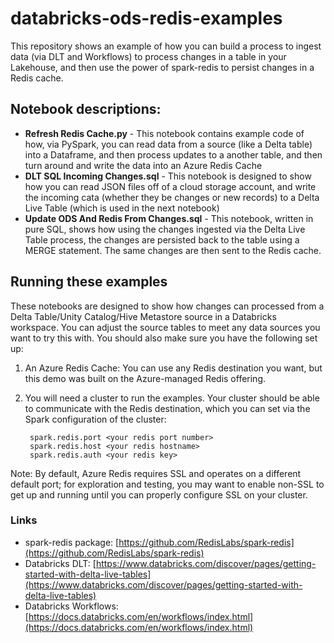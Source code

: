# databricks-ods-redis-examples

This repository shows an example of how you can build a process to ingest data (via DLT and Workflows) to process changes in a table in your Lakehouse, and then use the power of spark-redis to persist changes in a Redis cache.

## Notebook descriptions:

* **Refresh Redis Cache.py** - This notebook contains example code of how, via PySpark, you can read data from a source (like a Delta table) into a Dataframe, and then process updates to a another table, and then turn around and write the data into an Azure Redis Cache
* **DLT SQL Incoming Changes.sql** - This notebook is designed to show how you can read JSON files off of a cloud storage account, and write the incoming cata (whether they be changes or new records) to a Delta Live Table (which is used in the next notebook)
* **Update ODS And Redis From Changes.sql** - This notebook, written in pure SQL, shows how using the changes ingested via the Delta Live Table process, the changes are persisted back to the table using a MERGE statement. The same changes are then sent to the Redis cache.

## Running these examples

These notebooks are designed to show how changes can processed from a Delta Table/Unity Catalog/Hive Metastore source in a Databricks workspace. You can adjust the source tables to meet any data sources you want to try this with. You should also make sure you have the following set up:

1. An Azure Redis Cache: You can use any Redis destination you want, but this demo was built on the Azure-managed Redis offering. 
2. You will need a cluster to run the examples. Your cluster should be able to communicate with the Redis destination, which you can set via the Spark configuration of the cluster: 

        
        spark.redis.port <your redis port number>
        spark.redis.host <your redis hostname>
        spark.redis.auth <your redis key>
        
        
Note: By default, Azure Redis requires SSL and operates on a different default port; for exploration and testing, you may want to enable non-SSL to get up and running until you can properly configure SSL on your cluster.

### Links

* spark-redis package: [https://github.com/RedisLabs/spark-redis](https://github.com/RedisLabs/spark-redis)
* Databricks DLT: [https://www.databricks.com/discover/pages/getting-started-with-delta-live-tables](https://www.databricks.com/discover/pages/getting-started-with-delta-live-tables)
* Databricks Workflows: [https://docs.databricks.com/en/workflows/index.html](https://docs.databricks.com/en/workflows/index.html)